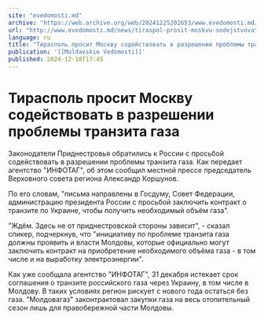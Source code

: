 ```yaml
---
site: "evedomosti.md"
archive: "https://web.archive.org/web/20241225202653/www.evedomosti.md/news/tiraspol-prosit-moskvu-sodejstvovat-v-razreshenii-problemy-t"
url: "http://www.evedomosti.md/news/tiraspol-prosit-moskvu-sodejstvovat-v-razreshenii-problemy-t"
language: ru
title: "Тирасполь просит Москву содействовать в разрешении проблемы транзита газа"
publication: '[[Moldavskie Vedomosti]]'
published: 2024-12-18T17:45
---
```


# Тирасполь просит Москву содействовать в разрешении проблемы транзита газа

Законодатели Приднестровья обратились к России с просьбой содействовать в разрешении проблемы транзита газа. Как передает агентство "ИНФОТАГ", об этом сообщил местной прессе председатель Верховного совета региона Александр Коршунов.

По его словам, "письма направлены в Госдуму, Совет Федерации, администрацию президента России с просьбой заключить контракт о транзите по Украине, чтобы получить необходимый объём газа".

"Ждём. Здесь не от приднестровской стороны зависит", - сказал спикер, подчеркнув, что "инициативу по проблеме транзита газа должны проявить и власти Молдовы, которые официально могут заключить контракт на приобретение необходимого объёма газа - в том числе и на выработку электроэнергии".

Как уже сообщала агентство "ИНФОТАГ", 31 декабря истекает срок соглашения о транзите российского газа через Украину, в том числе в Молдову. В таких условиях регион рискует с нового года остаться без газа. "Молдовагаз" законтрактовал закупки газа на весь отопительный сезон лишь для правобережной части Молдовы.